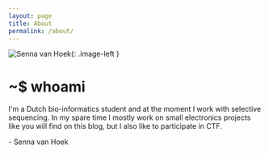 ```yaml
---
layout: page
title: About
permalink: /about/
---
```

<style type="text/css">
.image-left {
  display: block;
  margin-right: 16px;
  float: left;
}
</style>
![Senna van Hoek](/assets/glitch.gif){: .image-left }
# ~$ whoami
I'm a Dutch bio-informatics student and at the moment I work with selective sequencing.
In my spare time I mostly work on small electronics projects like you will find on this blog, but I also like to participate in CTF.

\- Senna van Hoek

